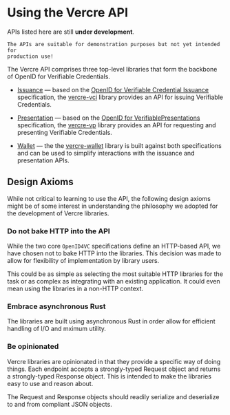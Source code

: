 # Using the Vercre API

<div class="warning">
    APIs listed here are still <strong>under development</strong>.

    The APIs are suitable for demonstration purposes but not yet intended for 
    production use!
</div>

The Vercre API comprises three top-level libraries that form the backbone of OpenID 
for Verifiable Credentials.

- [Issuance](./issuance/index.md) — based on the [OpenID for Verifiable Credential Issuance]
  specification, the [vercre-vci] library provides an API for issuing Verifiable 
  Credentials.

- [Presentation](./presentation/index.md) — based on the [OpenID for VerifiablePresentations]
  specification, the [vercre-vp] library provides an API for  requesting and presenting 
  Verifiable Credentials.

- [Wallet](./wallet/index.md) — the the [vercre-wallet] library is built against both
  specifications and can be used to simplify interactions with the issuance and 
  presentation APIs.

## Design Axioms

While not critical to learning to use the API, the following design axioms might be of
some interest in understanding the philosophy we adopted for the development of Vercre
libraries.

### Do not bake HTTP into the API

While the two core `OpenID4VC` specifications define an HTTP-based API, we have chosen 
not to bake HTTP into the libraries. This decision was made to allow for flexibility of
implementation by library users. 

This could be as simple as selecting the most suitable  HTTP libraries for the task
or as complex as integrating with an existing application. It could even mean using
the libraries in a non-HTTP context.

### Embrace asynchronous Rust

The libraries are built using asynchronous Rust in order allow for efficient handling
of I/O and mximum utility.

### Be opinionated

Vercre libraries are opinionated in that they provide a specific way of doing things.
Each endpoint accepts a strongly-typed Request object and returns a strongly-typed
Response object. This is intended to make the libraries easy to use and reason
about.

The Request and Response objects should readily serialize and deserialize to and 
from compliant JSON objects.

[OpenID for Verifiable Credential Issuance]: https://openid.net/specs/openid-4-verifiable-credential-issuance-1_0.html
[OpenID for VerifiablePresentations]: https://openid.net/specs/openid-4-verifiable-presentations-1_0.html
[vercre-vci]: https://github.com/vercre/vercre/tree/main/vercre-vci
[vercre-vp]: https://github.com/vercre/vercre/tree/main/vercre-vp
[vercre-wallet]: https://github.com/vercre/vercre/tree/main/vercre-wallet